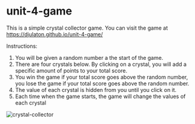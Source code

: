 # unit-4-game

This is a simple crystal collector game. You can visit the game at https://djulaton.github.io/unit-4-game/

Instructions:

1. You will be given a random number a the start of the game.
2. There are four crystals below. By clicking on a crystal, you will add a specific amount of points to your total score.
3. You win the game if your total score goes above the random number, you lose the game if your total score goes above the random number.
4. The value of each crystal is hidden from you until you click on it.
5. Each time when the game starts, the game will change the values of each crystal

![crystal-collector](https://user-images.githubusercontent.com/35125977/41452895-ab113324-7028-11e8-9857-bcb9d83c8b73.JPG)
